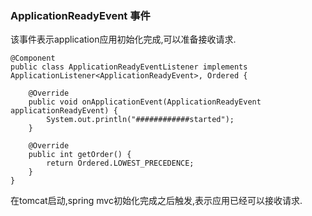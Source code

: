 ### ApplicationReadyEvent 事件
该事件表示application应用初始化完成,可以准备接收请求.
```
@Component
public class ApplicationReadyEventListener implements ApplicationListener<ApplicationReadyEvent>, Ordered {

    @Override
    public void onApplicationEvent(ApplicationReadyEvent applicationReadyEvent) {
        System.out.println("############started");
    }

    @Override
    public int getOrder() {
        return Ordered.LOWEST_PRECEDENCE;
    }
}
```
在tomcat启动,spring mvc初始化完成之后触发,表示应用已经可以接收请求.